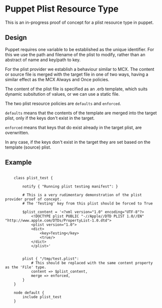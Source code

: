 Puppet Plist Resource Type
==========================

This is an in-progress proof of concept for a plist resource type in puppet.

Design
------

Puppet requires one variable to be established as the unique identifier. For this we use
the path and filename of the plist to modify, rather than an abstract of name and key/path to key.

For the plist provider we establish a behaviour similar to MCX.
The content or source file is merged with the target file in one of two ways, having a similar effect as the MCX
Always and Once policies.

The content of the plist file is specified as an .erb template, which suits dynamic subsitution of values, or we can use
a static file.

The two plist resource policies are `defaults` and `enforced`.

`defaults` means that the contents of the template are merged into the target plist, only if the keys don't exist in the
target.

`enforced` means that keys that do exist already in the target plist, are overwritten.

In any case, if the keys don't exist in the target they are set based on the template (source) plist.




Example
-------

```

    class plist_test {

        notify { "Running plist testing manifest": }

        # This is a very rudimentary demonstration of the plist provider proof of concept.
        # The 'Testing' key from this plist should be forced to True

        $plist_content = '<?xml version="1.0" encoding="UTF-8"?>
            <!DOCTYPE plist PUBLIC "-//Apple//DTD PLIST 1.0//EN" "http://www.apple.com/DTDs/PropertyList-1.0.dtd">
            <plist version="1.0">
            <dict>
                <key>Testing</key>
                <true/>
            </dict>
            </plist>'


        plist { "/tmp/test.plist":
            # This should be replaced with the same content property as the 'File' type.
            content => $plist_content,
            merge => enforced,
        }
    }

    node default {
	    include plist_test
    }
```

